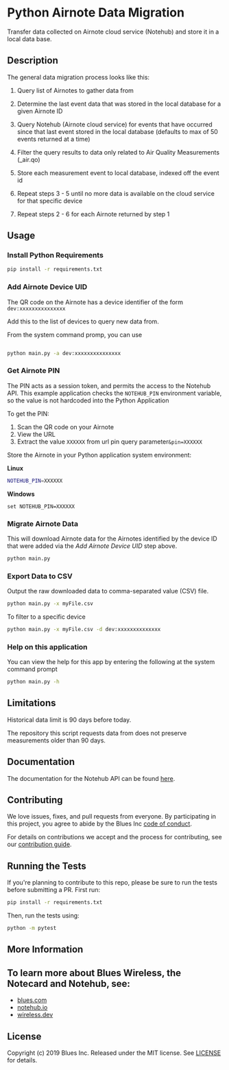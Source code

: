 # Python Airnote Data Migration

Transfer data collected on Airnote cloud service (Notehub) and store it in a local data base.

## Description
The general data migration process looks like this:

1. Query list of Airnotes to gather data from

2. Determine the last event data that was stored in the local database for a given Airnote ID

3. Query Notehub (Airnote cloud service) for events that have occurred since that last event stored in the local database (defaults to max of 50 events returned at a time)

4. Filter the query results to data only related to Air Quality Measurements (_air.qo)

5. Store each measurement event to local database, indexed off the event id

6. Repeat steps 3 - 5 until no more data is available on the cloud service for that specific device

7. Repeat steps 2 - 6 for each Airnote returned by step 1


## Usage

### Install Python Requirements

```bash
pip install -r requirements.txt
```

### Add Airnote Device UID
The QR code on the Airnote has a device identifier of the form `dev:xxxxxxxxxxxxxxx`

Add this to the list of devices to query new data from.

From the system command promp, you can use
```bash

python main.py -a dev:xxxxxxxxxxxxxxx

```

### Get Airnote PIN
The PIN acts as a session token, and permits the access to the Notehub API. This example application checks the `NOTEHUB_PIN` environment variable, so the value is not hardcoded into the Python Application

To get the PIN:
1. Scan the QR code on your Airnote
2. View the URL
3. Extract the value `XXXXXX` from url pin query parameter`&pin=XXXXXX`

Store the Airnote in your Python application system environment:

**Linux**
```bash
NOTEHUB_PIN=XXXXXX
```

**Windows**
```shell
set NOTEHUB_PIN=XXXXXX
```

### Migrate Airnote Data
This will download Airnote data for the Airnotes identified by the device ID that were added via the *Add Airnote Device UID* step above.

```bash
python main.py
```

### Export Data to CSV
Output the raw downloaded data to comma-separated value (CSV) file.

```bash
python main.py -x myFile.csv
```

To filter to a specific device
```bash
python main.py -x myFile.csv -d dev:xxxxxxxxxxxxxx
```

### Help on this application
You can view the help for this app by entering the following at the system command prompt
```bash
python main.py -h
```

## Limitations
Historical data limit is 90 days before today.

The repository this script requests data from does not preserve measurements older than 90 days. 

## Documentation

The documentation for the Notehub API can be found
[here](https://dev.blues.io/reference/notehub-api/api-introduction/).


## Contributing

We love issues, fixes, and pull requests from everyone. By participating in
this project, you agree to abide by the Blues Inc [code of conduct].

For details on contributions we accept and the process for contributing, see
our [contribution guide](CONTRIBUTING.md).

## Running the Tests

If you're planning to contribute to this repo, please be sure to run the tests
before submitting a PR. First run:

```bash
pip install -r requirements.txt
```

Then, run the tests using:

```bash
python -m pytest
```


## More Information

## To learn more about Blues Wireless, the Notecard and Notehub, see:

* [blues.com](https://blues.com)
* [notehub.io][Notehub]
* [wireless.dev](https://wireless.dev)

## License

Copyright (c) 2019 Blues Inc. Released under the MIT license. See
[LICENSE](LICENSE) for details.

[code of conduct]: https://blues.github.io/opensource/code-of-conduct
[Notehub]: https://notehub.io
